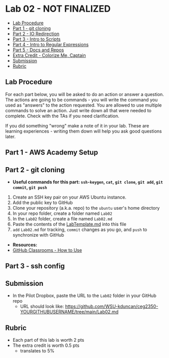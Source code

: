 # Lab 02 - NOT FINALIZED

- [Lab Procedure](#Lab-Procedure)
- [Part 1 - git cloning](#Part-1---git-cloning)
- [Part 2 - IO Redirection](#Part-2---IO-Redirection)
- [Part 3 - Intro to Scripts](#Part-3---Intro-to-Scripts)
- [Part 4 - Intro to Regular Expressions](#Part-4---Intro-to-Regular-Expressions)
- [Part 5 - Docs and Repos](#Part-5---Docs-and-Repos)
- [Extra Credit - Colorize Me, Captain](#Extra-Credit---Colorize-Me,-Captain)
- [Submission](#Submission)
- [Rubric](#Rubric)

## Lab Procedure

For each part below, you will be asked to do an action or answer a question. The actions are going to be commands - you will write the command you used as "answers" to the action requested. You are allowed to use multiple commands to solve an action. Just write down all that were needed to complete. Check with the TAs if you need clarification.

If you did something "wrong" make a note of it in your lab. These are learning experiences - writing them down will help you ask good questions later.

## Part 1 - AWS Academy Setup

## Part 2 - git cloning

- **Useful commands for this part: `ssh-keygen`, `cat`, `git clone`, `git add`, `git commit`, `git push`**

1. Create an SSH key pair on your AWS Ubuntu instance.
2. Add the public key to GitHub
3. Clone your repository (a.k.a. repo) to the `ubuntu` user's home directory
4. In your repo folder, create a folder named `Lab02`
5. In the `Lab02` folder, create a file named `Lab02.md`
6. Paste the contents of the [LabTemplate.md](LabTemplate.md) into this file
7. `add` `Lab02.md` for tracking, `commit` changes as you go, and `push` to synchronize with GitHub

- **Resources:**
- [GitHub Classrooms - How to Use](GitHubClassrooms.md)

## Part 3 - ssh config

## Submission

- In the Pilot Dropbox, paste the URL to the `Lab02` folder in your GitHub repo
  - URL should look like: https://github.com/WSU-kduncan/ceg2350-YOURGITHUBUSERNAME/tree/main/Lab02.md

## Rubric

- Each part of this lab is worth 2 pts
- The extra credit is worth 0.5 pts
  - translates to 5%
